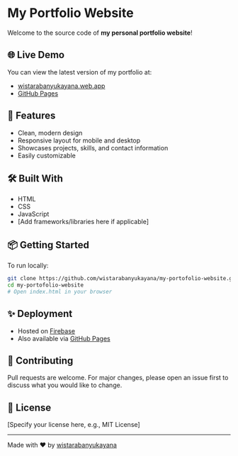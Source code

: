# My Portfolio Website

Welcome to the source code of **my personal portfolio website**!

## 🌐 Live Demo

You can view the latest version of my portfolio at:

- [wistarabanyukayana.web.app](https://wistarabanyukayana.web.app)
- [GitHub Pages](https://wistarabanyukayana.github.io/my-portofolio-website/)

## 🚀 Features

- Clean, modern design
- Responsive layout for mobile and desktop
- Showcases projects, skills, and contact information
- Easily customizable

## 🛠️ Built With

- HTML
- CSS
- JavaScript
- [Add frameworks/libraries here if applicable]

## 📦 Getting Started

To run locally:

```bash
git clone https://github.com/wistarabanyukayana/my-portofolio-website.git
cd my-portofolio-website
# Open index.html in your browser
```

## ✨ Deployment

- Hosted on [Firebase](https://wistarabanyukayana.web.app)
- Also available via [GitHub Pages](https://wistarabanyukayana.github.io/my-portofolio-website/)

## 🤝 Contributing

Pull requests are welcome. For major changes, please open an issue first to discuss what you would like to change.

## 📄 License

[Specify your license here, e.g., MIT License]

---
Made with ❤️ by [wistarabanyukayana](https://github.com/wistarabanyukayana)
